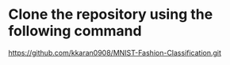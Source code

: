 # Clone the repository using the following command
https://github.com/kkaran0908/MNIST-Fashion-Classification.git
